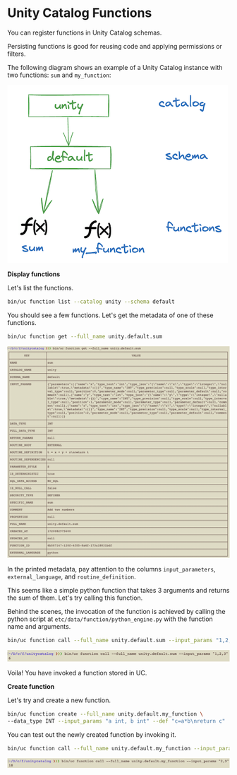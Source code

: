 # Unity Catalog Functions

You can register functions in Unity Catalog schemas.

Persisting functions is good for reusing code and applying permissions or filters.

The following diagram shows an example of a Unity Catalog instance with two functions: `sum` and `my_function`:

![UC Functions](../assets/images/uc_functions.png)

**Display functions**

Let's list the functions.

```sh
bin/uc function list --catalog unity --schema default
```

You should see a few functions. Let's get the metadata of one of these functions.

```sh
bin/uc function get --full_name unity.default.sum
```

![UC Function Metadata](../assets/images/uc_function_metadata.png)

In the printed metadata, pay attention to the columns `input_parameters`, `external_language`, and `routine_definition`.

This seems like a simple python function that takes 3 arguments and returns the sum of them. Let's try calling this function.

Behind the scenes, the invocation of the function is achieved by calling the python script at `etc/data/function/python_engine.py` with the function name and arguments.

```sh
bin/uc function call --full_name unity.default.sum --input_params "1,2,3"
```

![UC Invoke Function](../assets/images/uc_invoke_function.png)

Voila! You have invoked a function stored in UC. 

**Create function**

Let's try and create a new function.

```sh
bin/uc function create --full_name unity.default.my_function \
--data_type INT --input_params "a int, b int" --def "c=a*b\nreturn c"
```

You can test out the newly created function by invoking it.

```sh
bin/uc function call --full_name unity.default.my_function --input_params "2,9"
```

![UC Invoke Function 2](../assets/images/uc_invoke_function2.png)
